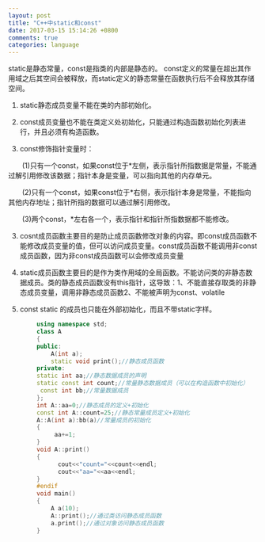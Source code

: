 ```yaml
---
layout: post
title: "C++中static和const"
date: 2017-03-15 15:14:26 +0800
comments: true
categories: language
---
```




static是静态常量，const是指类的内部是静态的。
const定义的常量在超出其作用域之后其空间会被释放，而static定义的静态常量在函数执行后不会释放其存储空间。

<!--more-->

1. static静态成员变量不能在类的内部初始化。

2. const成员变量也不能在类定义处初始化，只能通过构造函数初始化列表进行，并且必须有构造函数。
3. const修饰指针变量时：

　　(1)只有一个const，如果const位于*左侧，表示指针所指数据是常量，不能通过解引用修改该数据；指针本身是变量，可以指向其他的内存单元。

　　(2)只有一个const，如果const位于*右侧，表示指针本身是常量，不能指向其他内存地址；指针所指的数据可以通过解引用修改。

　　(3)两个const，*左右各一个，表示指针和指针所指数据都不能修改。

3. cosnt成员函数主要目的是防止成员函数修改对象的内容。即const成员函数不能修改成员变量的值，但可以访问成员变量。const成员函数不能调用非const成员函数，因为非const成员函数可以会修改成员变量

4. static成员函数主要目的是作为类作用域的全局函数。不能访问类的非静态数据成员。类的静态成员函数没有this指针，这导致：1、不能直接存取类的非静态成员变量，调用非静态成员函数2、不能被声明为const、volatile
5. const static 的成员也只能在外部初始化，而且不带static字样。

```cpp
        using namespace std;  
        class A  
        {  
        public:  
            A(int a);  
            static void print();//静态成员函数  
        private:  
        static int aa;//静态数据成员的声明  
        static const int count;//常量静态数据成员（可以在构造函数中初始化）  
         const int bb;//常量数据成员  
        };  
        int A::aa=0;//静态成员的定义+初始化  
        const int A::count=25;//静态常量成员定义+初始化  
        A::A(int a):bb(a)//常量成员的初始化  
        {  
             aa+=1;  
        }  
        void A::print()  
        {  
              cout<<"count="<<count<<endl;  
              cout<<"aa="<<aa<<endl;  
        }  
        #endif  
        void main()  
        {  
            A a(10);  
            A::print();//通过类访问静态成员函数  
            a.print();//通过对象访问静态成员函数  
        }  
```

        
